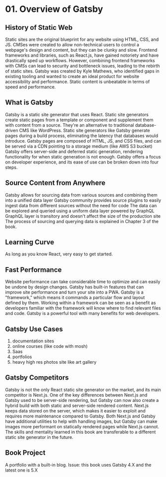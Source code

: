 # 01. Overview of Gatsby

## History of Static Web

Static sites are the original blueprint for any website using HTML, CSS, and JS.
CMSes were created to allow non-technical users to control a webpage's design and content, but they can be clunky and slow.
Frontend frameworks and libraries, such as React.js, have gained notoriety and have drastically sped up workflows.
However, combining frontend frameworks with CMSs can lead to security and bottleneck issues, leading to the rebirth of static sites.
Gatsby was created by Kyle Mathews, who identified gaps in existing tooling and wanted to create an ideal product for website accessibility and performance.
Static content is unbeatable in terms of speed and performance.

## What is Gatsby

Gatsby is a static site generator that uses React.
Static site generators create static pages from a template or component and supplement them with content from a source.
They're an alternative to traditional database-driven CMS like WordPress.
Static site generators like Gatsby generate pages during a build process, eliminating the latency that databases would introduce.
Gatsby pages are composed of HTML, JS, and CSS files, and can be served via a CDN pointing to a storage medium (like AWS S3 bucket)
Gatsby offers server-side and deferred static generation, rendering functionality for when static generation is not enough.
Gatsby offers a focus on developer experience, and its ease of use can be broken down into four steps.

## Source Content from Anywhere

Gatsby allows for sourcing data from various sources and combining them into a unified data layer
Gatsby community provides source plugins to easily ingest data from different sources without the need for code
The data can be explored and queried using a uniform data layer powered by GraphQL
GraphQL layer is transitory and doesn't affect the size of the production site
The process of sourcing and querying data is explained in Chapter 3 of the book.

## Learning Curve

As long as you know React, very easy to get started.

## Fast Performance

Website performance can take considerable time to optimize and can easily be undone by design changes.
Gatsby has built-in features that can improve site performance and turn your site into a PWA.
Gatsby is a "framework," which means it commands a particular flow and layout defined by them.
Working within a framework can be seen as a benefit as developers familiar with the framework will know where to find relevant files and code.
Gatsby is a powerful tool with many benefits for web developers.

## Gatsby Use Cases

1. documentation sites
2. online courses (like code with mosh)
3. Saas
4. portfolios
5. heavy high res photos site like art gallery

## Gatsby Competitors

Gatsby is not the only React static site generator on the market, and its main competitor is Next.js.
One of the key differences between Next.js and Gatsby used to be server-side rendering, but Gatsby can now also create a hybrid build with both static and server-side rendered content.
Next.js keeps data stored on the server, which makes it easier to exploit and requires more maintenance compared to Gatsby.
Both Next.js and Gatsby have additional utilities to help with handling images, but Gatsby can make images more performant on statically rendered pages while Next.js cannot.
The skills and mentality learned in this book are transferable to a different static site generator in the future.

## Book Project

A portfolio with a built-in blog. Issue: this book uses Gatsby 4.X and the latest one is 5.X

